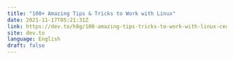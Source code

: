 ```yaml
---
title: "100+ Amazing Tips & Tricks to Work with Linux"
date: 2021-11-17T05:21:31Z
link: https://dev.to/h8g/100-amazing-tips-tricks-to-work-with-linux-ceo?utm_medium=RSS&utm_source=news.12bit.vn
site: dev.to
language: English
draft: false
---
```

